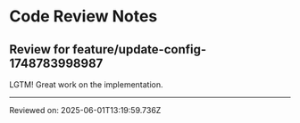 # Code Review Notes

## Review for feature/update-config-1748783998987

LGTM! Great work on the implementation.

---
Reviewed on: 2025-06-01T13:19:59.736Z